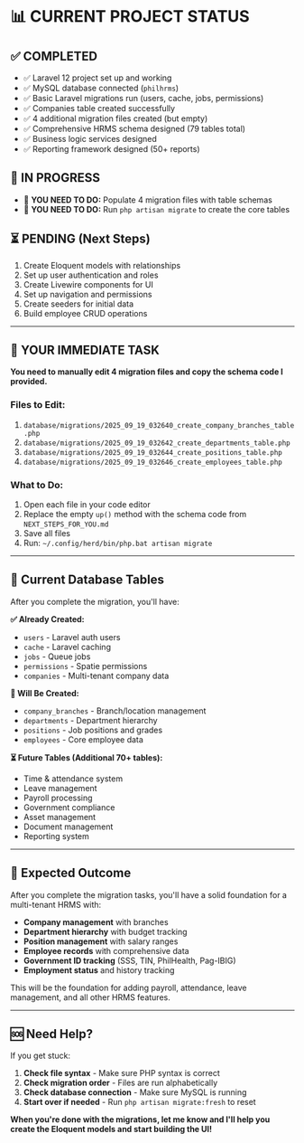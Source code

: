 # 📊 **CURRENT PROJECT STATUS**

## ✅ **COMPLETED**
- ✅ Laravel 12 project set up and working
- ✅ MySQL database connected (`philhrms`)
- ✅ Basic Laravel migrations run (users, cache, jobs, permissions)
- ✅ Companies table created successfully
- ✅ 4 additional migration files created (but empty)
- ✅ Comprehensive HRMS schema designed (79 tables total)
- ✅ Business logic services designed
- ✅ Reporting framework designed (50+ reports)

## 🔄 **IN PROGRESS**
- 🔄 **YOU NEED TO DO:** Populate 4 migration files with table schemas
- 🔄 **YOU NEED TO DO:** Run `php artisan migrate` to create the core tables

## ⏳ **PENDING (Next Steps)**
1. Create Eloquent models with relationships
2. Set up user authentication and roles
3. Create Livewire components for UI
4. Set up navigation and permissions
5. Create seeders for initial data
6. Build employee CRUD operations

---

## 🎯 **YOUR IMMEDIATE TASK**

**You need to manually edit 4 migration files and copy the schema code I provided.**

### **Files to Edit:**
1. `database/migrations/2025_09_19_032640_create_company_branches_table.php`
2. `database/migrations/2025_09_19_032642_create_departments_table.php`
3. `database/migrations/2025_09_19_032644_create_positions_table.php`
4. `database/migrations/2025_09_19_032646_create_employees_table.php`

### **What to Do:**
1. Open each file in your code editor
2. Replace the empty `up()` method with the schema code from `NEXT_STEPS_FOR_YOU.md`
3. Save all files
4. Run: `~/.config/herd/bin/php.bat artisan migrate`

---

## 📁 **Current Database Tables**
After you complete the migration, you'll have:

**✅ Already Created:**
- `users` - Laravel auth users
- `cache` - Laravel caching
- `jobs` - Queue jobs
- `permissions` - Spatie permissions
- `companies` - Multi-tenant company data

**🔄 Will Be Created:**
- `company_branches` - Branch/location management
- `departments` - Department hierarchy
- `positions` - Job positions and grades
- `employees` - Core employee data

**⏳ Future Tables (Additional 70+ tables):**
- Time & attendance system
- Leave management
- Payroll processing
- Government compliance
- Asset management
- Document management
- Reporting system

---

## 🚀 **Expected Outcome**

After you complete the migration tasks, you'll have a solid foundation for a multi-tenant HRMS with:

- **Company management** with branches
- **Department hierarchy** with budget tracking
- **Position management** with salary ranges
- **Employee records** with comprehensive data
- **Government ID tracking** (SSS, TIN, PhilHealth, Pag-IBIG)
- **Employment status** and history tracking

This will be the foundation for adding payroll, attendance, leave management, and all other HRMS features.

---

## 🆘 **Need Help?**

If you get stuck:

1. **Check file syntax** - Make sure PHP syntax is correct
2. **Check migration order** - Files are run alphabetically
3. **Check database connection** - Make sure MySQL is running
4. **Start over if needed** - Run `php artisan migrate:fresh` to reset

**When you're done with the migrations, let me know and I'll help you create the Eloquent models and start building the UI!**